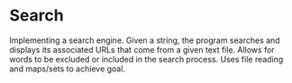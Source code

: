 # Search
Implementing a search engine.
Given a string, the program searches and displays its associated URLs that come from a given text file. Allows for words to be excluded or included in the search process. Uses file reading and maps/sets to achieve goal.
